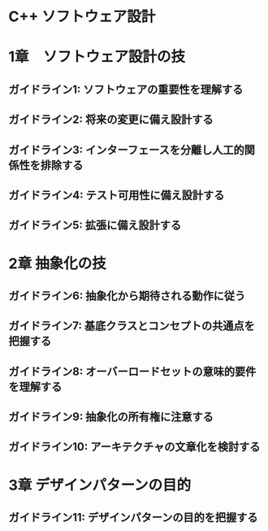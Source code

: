 # C++ ソフトウェア設計

# 1章　ソフトウェア設計の技
## ガイドライン1:  ソフトウェアの重要性を理解する
## ガイドライン2: 将来の変更に備え設計する
## ガイドライン3: インターフェースを分離し人工的関係性を排除する
## ガイドライン4: テスト可用性に備え設計する
## ガイドライン5: 拡張に備え設計する

# 2章 抽象化の技
## ガイドライン6: 抽象化から期待される動作に従う
## ガイドライン7: 基底クラスとコンセプトの共通点を把握する
## ガイドライン8: オーバーロードセットの意味的要件を理解する
## ガイドライン9: 抽象化の所有権に注意する
## ガイドライン10: アーキテクチャの文章化を検討する

# 3章 デザインパターンの目的
## ガイドライン11: デザインパターンの目的を把握する